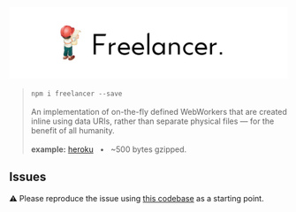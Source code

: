 ![Freelancer](media/logo.png)

> `npm i freelancer --save`<br /><br />
> An implementation of on-the-fly defined WebWorkers that are created inline using data URIs, rather than separate physical files &mdash; for the benefit of all humanity.<br /><br />
> **example:** [heroku](https://freelancer-app.herokuapp.com/) &nbsp;&nbsp;&bull;&nbsp;&nbsp; ~500 bytes gzipped.

## Issues

:warning: Please reproduce the issue using [this codebase](https://esnextb.in/?gist=26cda2d5ce0e508d367744b936200a58) as a starting point.